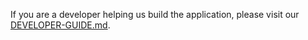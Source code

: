 
If you are a developer helping us build the application, please visit our [DEVELOPER-GUIDE.md](https://github.com/gorillio/data-modeler-prototype/blob/main/DEVELOPER-GUIDE.md).
